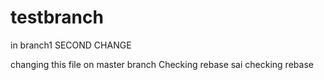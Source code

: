 # testbranch
in branch1
SECOND CHANGE

changing this file on master branch
Checking rebase
sai checking rebase
